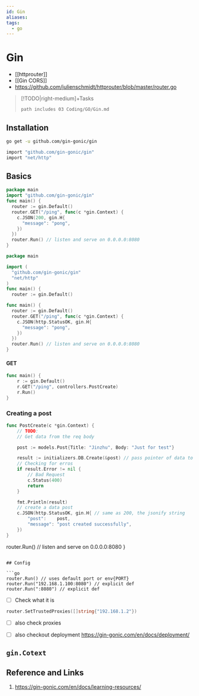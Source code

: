 ```yaml
---
id: Gin
aliases:
tags:
  - go
---
```


# Gin

- [[httprouter]]
- [[Gin CORS]]
- https://github.com/julienschmidt/httprouter/blob/master/router.go

>[!TODO|right-medium]+Tasks 
> ```tasks
> path includes 03 Coding/GO/Gin.md
> ````

## Installation

```bash
go get -u github.com/gin-gonic/gin
```

```bash
import "github.com/gin-gonic/gin"
import "net/http"
```

## Basics  
```go
package main
import "github.com/gin-gonic/gin"
func main() {
  router := gin.Default()
  router.GET("/ping", func(c *gin.Context) {
    c.JSON(200, gin.H{
      "message": "pong",
    })
  })
  router.Run() // listen and serve on 0.0.0.0:8080
}
```



```go
package main

import (
  "github.com/gin-gonic/gin"
  "net/http"
)
func main() {
  router := gin.Default()

func main() {
  router := gin.Default()
  router.GET("/ping", func(c *gin.Context) {
    c.JSON(http.StatusOK, gin.H{
      "message": "pong",
    })
  })
  router.Run() // listen and serve on 0.0.0.0:8080
}
```

#### GET

```go
func main() {
	r := gin.Default()
	r.GET("/ping", controllers.PostCreate)
	r.Run()
}
```

### Creating a post

```go
func PostCreate(c *gin.Context) {
	// TODO:
	// Get data from the req body

	post := models.Post{Title: "Jinzhu", Body: "Just for test"}

	result := initializers.DB.Create(&post) // pass pointer of data to Create
	// Checking for erros
	if result.Error != nil {
		// Bad Request
		c.Status(400)
		return
	}

	fmt.Println(result)
	// create a data post
	c.JSON(http.StatusOK, gin.H{ // same as 200, the jsonify string
		"post":    post,
		"message": "post created successfully",
	})
}
```

router.Run() // listen and serve on 0.0.0.0:8080
}

````

## Config

```go
router.Run() // uses default port or env{PORT}
router.Run("192.168.1.100:8080") // explicit def
router.Run(":8080") // explicit def
````

- [ ] Check what it is

```go
router.SetTrustedProxies([]string{"192.168.1.2"})
```

- [ ] also check proxies
- [ ] also checkout deployment https://gin-gonic.com/en/docs/deployment/




## `gin.Cotext`



## Reference and Links

1. https://gin-gonic.com/en/docs/learning-resources/
